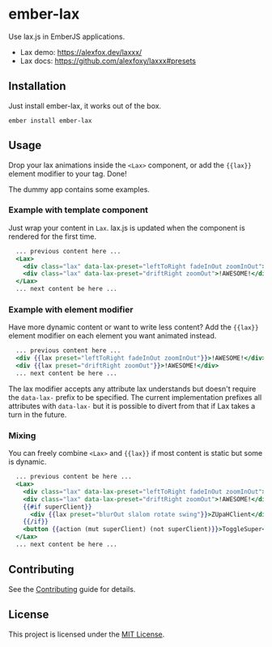 ember-lax
==============================================================================

Use lax.js in EmberJS applications.

- Lax demo: https://alexfox.dev/laxxx/
- Lax docs: https://github.com/alexfoxy/laxxx#presets


Installation
------------------------------------------------------------------------------

Just install ember-lax, it works out of the box.

```
ember install ember-lax
```


Usage
------------------------------------------------------------------------------

Drop your lax animations inside the `<Lax>` component, or add the `{{lax}}`
element modifier to your tag.  Done!

The dummy app contains some examples.

### Example with template component

Just wrap your content in `Lax`.  lax.js is updated when the component
is rendered for the first time.

```hbs
  ... previous content here ...
  <Lax>
    <div class="lax" data-lax-preset="leftToRight fadeInOut zoomInOut">!AWESOME!</div>
    <div class="lax" data-lax-preset="driftRight zoomOut">!AWESOME!</div>
  </Lax>
  ... next content be here ...
```

### Example with element modifier

Have more dynamic content or want to write less content?  Add the
`{{lax}}` element modifier on each element you want animated instead.

```hbs
  ... previous content here ...
  <div {{lax preset="leftToRight fadeInOut zoomInOut"}}>!AWESOME!</div>
  <div {{lax preset="driftRight zoomOut"}}>!AWESOME!</div>
  ... next content be here ...
```

The lax modifier accepts any attribute lax understands but doesn't
require the `data-lax-` prefix to be specified.  The current
implementation prefixes all attributes with `data-lax-` but it is
possible to divert from that if Lax takes a turn in the future.

### Mixing

You can freely combine `<Lax>` and `{{lax}}` if most content is static
but some is dynamic.

```hbs
  ... previous content be here ...
  <Lax>
    <div class="lax" data-lax-preset="leftToRight fadeInOut zoomInOut">!AWESOME!</div>
    <div class="lax" data-lax-preset="driftRight zoomOut">!AWESOME!</div>
    {{#if superClient}}
      <div {{lax preset="blurOut slalom rotate swing"}}>ZUpaHClient</div>
    {{/if}}
    <button {{action (mut superClient) (not superClient)}}>ToggleSuper</button>
  </Lax>
  ... next content be here ...
```


Contributing
------------------------------------------------------------------------------

See the [Contributing](CONTRIBUTING.md) guide for details.


License
------------------------------------------------------------------------------

This project is licensed under the [MIT License](LICENSE.md).
